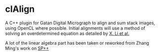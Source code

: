 # clAlign
A C++ plugin for Gatan Digital Micrograph to align and sum stack images, using OpenCL where possible.
Initial alignments will use a method of solving an overdetermined equation as detailed by [X. Li et al.](http://doi.org/10.1038/NMETH.2472)
    
A lot of the linear algebra part has been taken or reworked from Zhang Ming's work on [SP++](https://code.google.com/p/tspl/)
